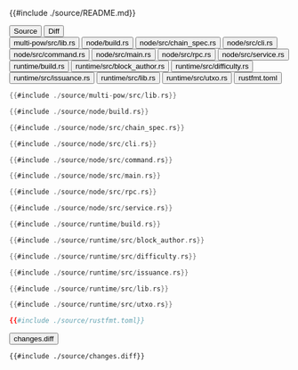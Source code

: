 
<div class="content-row">
<div class="content-col">

{{#include ./source/README.md}}

</div>
<div class="content-col">

<div class="tab">
  <button class="maintab tablinks active" onclick="switchMainTab(event, 'Source')">Source</button>
  <button class="maintab tablinks" onclick="switchMainTab(event, 'Diff')">Diff</button>
</div>

<div id="Source" class="maintab tabcontent active">

<div class="tab">
<button class="subtab tablinks file-source file-modified active" onclick="switchSubTab(event, 'multi-pow/src/lib.rs')" data-id="multi-pow/src/lib.rs">multi-pow/src/lib.rs</button>
<button class="subtab tablinks file-source file-modified" onclick="switchSubTab(event, 'node/build.rs')" data-id="node/build.rs">node/build.rs</button>
<button class="subtab tablinks file-source file-modified" onclick="switchSubTab(event, 'node/src/chain_spec.rs')" data-id="node/src/chain_spec.rs">node/src/chain_spec.rs</button>
<button class="subtab tablinks file-source file-modified" onclick="switchSubTab(event, 'node/src/cli.rs')" data-id="node/src/cli.rs">node/src/cli.rs</button>
<button class="subtab tablinks file-source file-modified" onclick="switchSubTab(event, 'node/src/command.rs')" data-id="node/src/command.rs">node/src/command.rs</button>
<button class="subtab tablinks file-source file-modified" onclick="switchSubTab(event, 'node/src/main.rs')" data-id="node/src/main.rs">node/src/main.rs</button>
<button class="subtab tablinks file-source file-modified" onclick="switchSubTab(event, 'node/src/rpc.rs')" data-id="node/src/rpc.rs">node/src/rpc.rs</button>
<button class="subtab tablinks file-source file-modified" onclick="switchSubTab(event, 'node/src/service.rs')" data-id="node/src/service.rs">node/src/service.rs</button>
<button class="subtab tablinks file-source file-modified" onclick="switchSubTab(event, 'runtime/build.rs')" data-id="runtime/build.rs">runtime/build.rs</button>
<button class="subtab tablinks file-source file-modified" onclick="switchSubTab(event, 'runtime/src/block_author.rs')" data-id="runtime/src/block_author.rs">runtime/src/block_author.rs</button>
<button class="subtab tablinks file-source file-modified" onclick="switchSubTab(event, 'runtime/src/difficulty.rs')" data-id="runtime/src/difficulty.rs">runtime/src/difficulty.rs</button>
<button class="subtab tablinks file-source file-modified" onclick="switchSubTab(event, 'runtime/src/issuance.rs')" data-id="runtime/src/issuance.rs">runtime/src/issuance.rs</button>
<button class="subtab tablinks file-source file-modified" onclick="switchSubTab(event, 'runtime/src/lib.rs')" data-id="runtime/src/lib.rs">runtime/src/lib.rs</button>
<button class="subtab tablinks file-source file-modified" onclick="switchSubTab(event, 'runtime/src/utxo.rs')" data-id="runtime/src/utxo.rs">runtime/src/utxo.rs</button>
<button class="subtab tablinks file-source file-modified" onclick="switchSubTab(event, 'rustfmt.toml')" data-id="rustfmt.toml">rustfmt.toml</button>
</div>
<div id="source/multi-pow/src/lib.rs" class="subtab tabcontent active" data-id="multi-pow/src/lib.rs">

```rust
{{#include ./source/multi-pow/src/lib.rs}}
```

</div>

<div id="source/node/build.rs" class="subtab tabcontent" data-id="node/build.rs">

```rust
{{#include ./source/node/build.rs}}
```

</div>

<div id="source/node/src/chain_spec.rs" class="subtab tabcontent" data-id="node/src/chain_spec.rs">

```rust
{{#include ./source/node/src/chain_spec.rs}}
```

</div>

<div id="source/node/src/cli.rs" class="subtab tabcontent" data-id="node/src/cli.rs">

```rust
{{#include ./source/node/src/cli.rs}}
```

</div>

<div id="source/node/src/command.rs" class="subtab tabcontent" data-id="node/src/command.rs">

```rust
{{#include ./source/node/src/command.rs}}
```

</div>

<div id="source/node/src/main.rs" class="subtab tabcontent" data-id="node/src/main.rs">

```rust
{{#include ./source/node/src/main.rs}}
```

</div>

<div id="source/node/src/rpc.rs" class="subtab tabcontent" data-id="node/src/rpc.rs">

```rust
{{#include ./source/node/src/rpc.rs}}
```

</div>

<div id="source/node/src/service.rs" class="subtab tabcontent" data-id="node/src/service.rs">

```rust
{{#include ./source/node/src/service.rs}}
```

</div>

<div id="source/runtime/build.rs" class="subtab tabcontent" data-id="runtime/build.rs">

```rust
{{#include ./source/runtime/build.rs}}
```

</div>

<div id="source/runtime/src/block_author.rs" class="subtab tabcontent" data-id="runtime/src/block_author.rs">

```rust
{{#include ./source/runtime/src/block_author.rs}}
```

</div>

<div id="source/runtime/src/difficulty.rs" class="subtab tabcontent" data-id="runtime/src/difficulty.rs">

```rust
{{#include ./source/runtime/src/difficulty.rs}}
```

</div>

<div id="source/runtime/src/issuance.rs" class="subtab tabcontent" data-id="runtime/src/issuance.rs">

```rust
{{#include ./source/runtime/src/issuance.rs}}
```

</div>

<div id="source/runtime/src/lib.rs" class="subtab tabcontent" data-id="runtime/src/lib.rs">

```rust
{{#include ./source/runtime/src/lib.rs}}
```

</div>

<div id="source/runtime/src/utxo.rs" class="subtab tabcontent" data-id="runtime/src/utxo.rs">

```rust
{{#include ./source/runtime/src/utxo.rs}}
```

</div>

<div id="source/rustfmt.toml" class="subtab tabcontent" data-id="rustfmt.toml">

```toml
{{#include ./source/rustfmt.toml}}
```

</div>



</div>

<div id="Diff" class="maintab tabcontent">


<div class="tab">
	<button class="difftab tablinks active" onclick="switchDiff(event, 'changes.diff')" data-id="changes.diff">changes.diff</button>
</div>
<div id="changes.diff" class="difftab tabcontent active" data-id="changes.diff">

```diff
{{#include ./source/changes.diff}}
```

</div>

</div>

</div>
</div>
